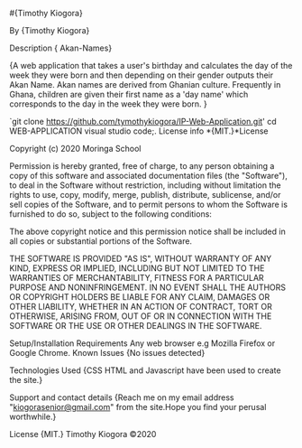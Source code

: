 #{Timothy Kiogora}


By {Timothy Kiogora}


Description
{ Akan-Names}


{A web application that takes a user's birthday and calculates the day of the week they were born and then depending on their gender outputs their Akan Name. Akan names are derived from Ghanian culture. Frequently in Ghana, children are given their first name as a 'day name' which corresponds to the day in the week they were born.   }


`git clone https://github.com/tymothykiogora/IP-Web-Application.git' cd WEB-APPLICATION visual studio code;. License info *{MIT.}*License


Copyright (c) 2020 Moringa School


Permission is hereby granted, free of charge, to any person obtaining a copy of this software and associated documentation files (the "Software"), to deal in the Software without restriction, including without limitation the rights to use, copy, modify, merge, publish, distribute, sublicense, and/or sell copies of the Software, and to permit persons to whom the Software is furnished to do so, subject to the following conditions:


The above copyright notice and this permission notice shall be included in all copies or substantial portions of the Software.


THE SOFTWARE IS PROVIDED "AS IS", WITHOUT WARRANTY OF ANY KIND, EXPRESS OR IMPLIED, INCLUDING BUT NOT LIMITED TO THE WARRANTIES OF MERCHANTABILITY, FITNESS FOR A PARTICULAR PURPOSE AND NONINFRINGEMENT. IN NO EVENT SHALL THE AUTHORS OR COPYRIGHT HOLDERS BE LIABLE FOR ANY CLAIM, DAMAGES OR OTHER LIABILITY, WHETHER IN AN ACTION OF CONTRACT, TORT OR OTHERWISE, ARISING FROM, OUT OF OR IN CONNECTION WITH THE SOFTWARE OR THE USE OR OTHER DEALINGS IN THE SOFTWARE.



Setup/Installation Requirements
Any web browser e.g Mozilla Firefox or Google Chrome.
Known Issues
{No issues detected}



Technologies Used
{CSS HTML and Javascript have been used to create the site.}



Support and contact details
{Reach me on my email address "kiogorasenior@gmail.com" from the site.Hope you find your perusal worthwhile.}


License
{MIT.} Timothy Kiogora ©2020

